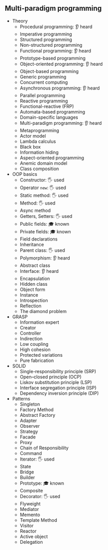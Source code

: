 ## Multi-paradigm programming

- Theory
  - Procedural programming: 👂 heard
  - Imperative programming
  - Structured programming
  - Non-structured programming
  - Functional programming: 👂 heard
  - Prototype-based programming
  - Object-oriented programming: 👂 heard
  - Object-based programming
  - Generic programming
  - Concurrent computing
  - Asynchronous programming: 👂 heard
  - Parallel programming
  - Reactive programming
  - Functional-reactive (FRP)
  - Automata-based programming
  - Domain-specific languages
  - Multi-paradigm programming: 👂 heard
  - Metaprogramming
  - Actor model
  - Lambda calculus
  - Black box
  - Information hiding
  - Aspect-oriented programming
  - Anemic domain model
  - Class composition
- OOP basics
  - Constructor: 🖐️ used
  - Operator `new`: 🖐️ used
  - Static method: 🖐️ used
  - Method: 🖐️ used
  - Async method
  - Getters, Setters: 🖐️ used
  - Public fields: 🎓 known
  - Private fields: 🎓 known
  - Field declarations
  - Inheritance
  - Parent class: 🖐️ used
  - Polymorphism: 👂 heard
  - Abstract class
  - Interface: 👂 heard
  - Encapsulation
  - Hidden class
  - Object form
  - Instance
  - Introspection
  - Reflection
  - The diamond problem
- GRASP
  - Information expert
  - Creator
  - Controller
  - Indirection
  - Low coupling
  - High cohesion
  - Protected variations
  - Pure fabrication
- SOLID
  - Single-responsibility principle (SRP)
  - Open–closed principle (OCP)
  - Liskov substitution principle (LSP)
  - Interface segregation principle (ISP)
  - Dependency inversion principle (DIP)
- Patterns
  - Singleton
  - Factory Method
  - Abstract Factory
  - Adapter
  - Observer
  - Strategy
  - Facade
  - Proxy
  - Chain of Responsibility
  - Command
  - Iterator: 🖐️ used
  - State
  - Bridge
  - Builder
  - Prototype: 🎓 known
  - Composite
  - Decorator: 🖐️ used
  - Flyweight
  - Mediator
  - Memento
  - Template Method
  - Visitor
  - Reactor
  - Active object
  - Delegation
